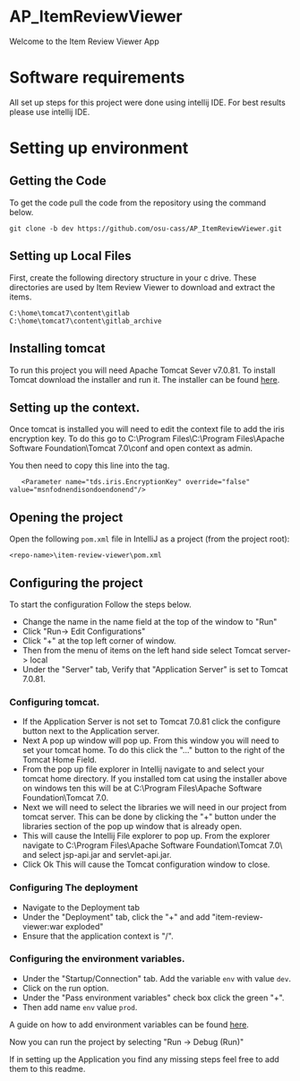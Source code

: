 # AP_ItemReviewViewer
Welcome to the Item Review Viewer App

# Software requirements
All set up steps for this project were done using intellij IDE. For best results please use intellij IDE.

# Setting up environment

## Getting the Code
To get the code pull the code from the repository using the command below.
```
git clone -b dev https://github.com/osu-cass/AP_ItemReviewViewer.git
```

## Setting up Local Files
First, create the following directory structure in your c drive. These directories are used by Item Review Viewer to download and extract the items.
```
C:\home\tomcat7\content\gitlab
C:\home\tomcat7\content\gitlab_archive
```

## Installing tomcat
To run this project you will need Apache Tomcat Sever v7.0.81. To install Tomcat download the installer and run it. The installer can be found [here](https://archive.apache.org/dist/tomcat/tomcat-7/v7.0.81/bin/apache-tomcat-7.0.81.exe).

## Setting up the context.
Once tomcat is installed you will need to edit the context file to add the iris encryption key. To do this go to C:\Program Files\C:\Program Files\Apache Software Foundation\Tomcat 7.0\conf and open context as admin.

You then need to copy this line into the <context> tag.
```
   <Parameter name="tds.iris.EncryptionKey" override="false" value="msnfodnendisondoendonend"/>
```

## Opening the project

 Open the following `pom.xml` file in IntelliJ as a project (from the project root):
```
<repo-name>\item-review-viewer\pom.xml
```

## Configuring the project
To start the configuration Follow the steps below.
- Change the name in the name field at the top of the window to "Run"
- Click "Run-> Edit Configurations"
- Click "+" at the top left corner of window.
- Then from the menu of items on the left hand side select Tomcat server-> local
- Under the "Server" tab, Verify that "Application Server" is set to Tomcat 7.0.81.

### Configuring tomcat.
- If the Application Server is not set to Tomcat 7.0.81 click the configure button next to the Application server.
- Next A pop up window will pop up. From this window you will need to set your tomcat home. To do this click the "..." button to the right of the Tomcat Home Field.
- From the pop up file explorer in Intellij navigate to and select your tomcat home directory. If you installed tom cat using the installer above on windows ten this will be at C:\Program Files\Apache Software Foundation\Tomcat 7.0.
- Next we will need to select the libraries we will need in our project from tomcat server. This can be done by clicking the "+" button under the libraries section of the pop up window that is already open.
- This will cause the Intellij File explorer to pop up. From the explorer navigate to C:\Program Files\Apache Software Foundation\Tomcat 7.0\ and select jsp-api.jar and servlet-api.jar.
- Click Ok This will cause the Tomcat configuration window to close.

### Configuring The deployment
- Navigate to the Deployment tab
- Under the "Deployment" tab, click the "+" and add "item-review-viewer:war exploded"
- Ensure that the application context is "/".

### Configuring the environment variables.
- Under the "Startup/Connection" tab. Add the variable `env` with value `dev`. 
- Click on the run option.
- Under the "Pass environment variables" check box click the green "+".
- Then add name `env` value `prod`.

A guide on how to add environment variables can be found [here](https://www.jetbrains.com/help/idea/run-debug-configuration-application.html#1).

Now you can run the project by selecting "Run -> Debug (Run)"

If in setting up the Application you find any missing steps feel free to add them to this readme.

